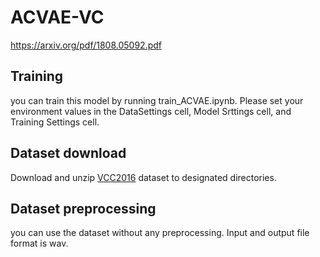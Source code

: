 # ACVAE-VC

https://arxiv.org/pdf/1808.05092.pdf

## Training
you can train this model by running train_ACVAE.ipynb. Please set your environment values in the DataSettings cell, Model Srttings cell, and Training Settings cell.

## Dataset download
Download and unzip [VCC2016](https://datashare.is.ed.ac.uk/handle/10283/2211) dataset to designated directories.

## Dataset preprocessing
you can use the dataset without any preprocessing. Input and output file format is wav.
